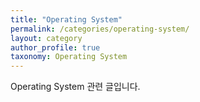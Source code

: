 ```yaml
---
title: "Operating System"
permalink: /categories/operating-system/
layout: category
author_profile: true
taxonomy: Operating System
---
```


Operating System 관련 글입니다.
